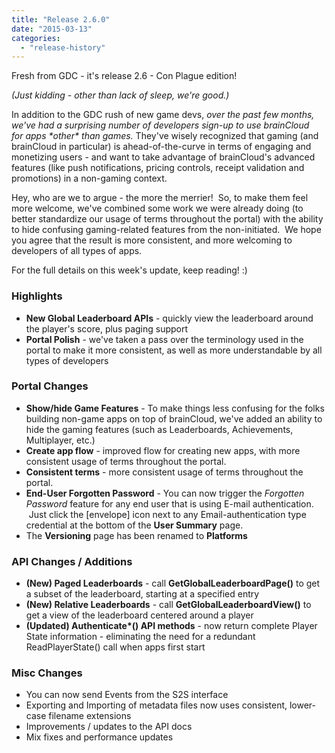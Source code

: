 ```yaml
---
title: "Release 2.6.0"
date: "2015-03-13"
categories: 
  - "release-history"
---
```


Fresh from GDC - it's release 2.6 - Con Plague edition!

_(Just kidding - other than lack of sleep, we're good.)_

In addition to the GDC rush of new game devs, _over the past few months, we've had a surprising number of developers sign-up to use brainCloud for apps \*other\* than games._ They've wisely recognized that gaming (and brainCloud in particular) is ahead-of-the-curve in terms of engaging and monetizing users - and want to take advantage of brainCloud's advanced features (like push notifications, pricing controls, receipt validation and promotions) in a non-gaming context.

Hey, who are we to argue - the more the merrier!  So, to make them feel more welcome, we've combined some work we were already doing (to better standardize our usage of terms throughout the portal) with the ability to hide confusing gaming-related features from the non-initiated.  We hope you agree that the result is more consistent, and more welcoming to developers of all types of apps.

For the full details on this week's update, keep reading! :)

### Highlights

- **New Global Leaderboard APIs** - quickly view the leaderboard around the player's score, plus paging support
- **Portal Polish** - we've taken a pass over the terminology used in the portal to make it more consistent, as well as more understandable by all types of developers

### Portal Changes

- **Show/hide Game Features** - To make things less confusing for the folks building non-game apps on top of brainCloud, we've added an ability to hide the gaming features (such as Leaderboards, Achievements, Multiplayer, etc.)
- **Create app flow** - improved flow for creating new apps, with more consistent usage of terms throughout the portal.
- **Consistent terms** - more consistent usage of terms throughout the portal.
- **End-User Forgotten Password** - You can now trigger the _Forgotten Password_ feature for any end user that is using E-mail authentication.  Just click the \[envelope\] icon next to any Email-authentication type credential at the bottom of the **User Summary** page.
- The **Versioning** page has been renamed to **Platforms**

### API Changes / Additions

- **(New) Paged Leaderboards** - call **GetGlobalLeaderboardPage()** to get a subset of the leaderboard, starting at a specified entry
- **(New) Relative Leaderboards** - call **GetGlobalLeaderboardView()** to get a view of the leaderboard centered around a player
- **(Updated) Authenticate\*() API methods** - now return complete Player State information - eliminating the need for a redundant ReadPlayerState() call when apps first start

### Misc Changes

- You can now send Events from the S2S interface
- Exporting and Importing of metadata files now uses consistent, lower-case filename extensions
- Improvements / updates to the API docs
- Mix fixes and performance updates
